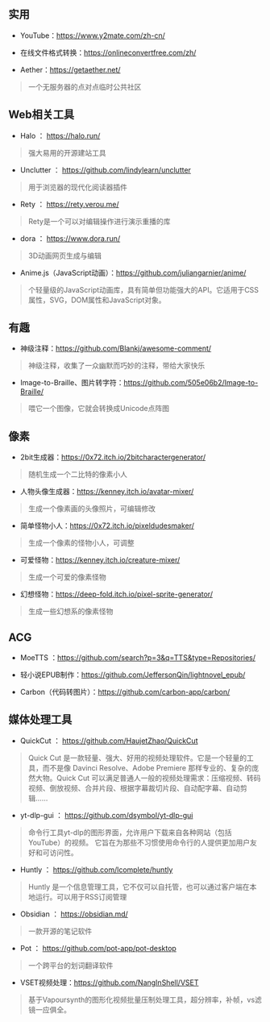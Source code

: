 ## 实用
- YouTube：<https://www.y2mate.com/zh-cn/>

- 在线文件格式转换：<https://onlineconvertfree.com/zh/>
- Aether：<https://getaether.net/>
> 一个无服务器的点对点临时公共社区


## Web相关工具

- Halo ： <https://halo.run/>  
> 强大易用的开源建站工具
- Unclutter ： <https://github.com/lindylearn/unclutter>  
> 用于浏览器的现代化阅读器插件
- Rety ： <https://rety.verou.me/>  
> Rety是一个可以对编辑操作进行演示重播的库
- dora ： <https://www.dora.run/>  
> 3D动画网页生成与编辑
- Anime.js（JavaScript动画）：<https://github.com/juliangarnier/anime/>  
> 个轻量级的JavaScript动画库，具有简单但功能强大的API。它适用于CSS属性，SVG，DOM属性和JavaScript对象。

## 有趣
- 神级注释：<https://github.com/Blankj/awesome-comment/>  

> 神级注释，收集了一众幽默而巧妙的注释，带给大家快乐

- Image-to-Braille、图片转字符：<https://github.com/505e06b2/Image-to-Braille/>  

> 喂它一个图像，它就会转换成Unicode点阵图



## 像素

- 2bit生成器：<https://0x72.itch.io/2bitcharactergenerator/>
> 随机生成一个二比特的像素小人
- 人物头像生成器：<https://kenney.itch.io/avatar-mixer/>
> 生成一个像素画的头像照片，可编辑修改
- 简单怪物小人：<https://0x72.itch.io/pixeldudesmaker/>
> 生成一个像素的怪物小人，可调整
- 可爱怪物：<https://kenney.itch.io/creature-mixer/>
> 生成一个可爱的像素怪物
- 幻想怪物：<https://deep-fold.itch.io/pixel-sprite-generator/>
> 生成一些幻想系的像素怪物



## ACG
- MoeTTS ：<https://github.com/search?p=3&q=TTS&type=Repositories/>  

- 轻小说EPUB制作：<https://github.com/JeffersonQin/lightnovel_epub/>  
- Carbon（代码转图片）：<https://github.com/carbon-app/carbon/>  

## 媒体处理工具
- QuickCut ： <https://github.com/HaujetZhao/QuickCut>  
> Quick Cut 是一款轻量、强大、好用的视频处理软件。它是一个轻量的工具，而不是像 Davinci Resolve、Adobe Premiere 那样专业的、复杂的庞然大物。Quick Cut 可以满足普通人一般的视频处理需求：压缩视频、转码视频、倒放视频、合并片段、根据字幕裁切片段、自动配字幕、自动剪辑……
- yt-dlp-gui ： <https://github.com/dsymbol/yt-dlp-gui>  
> 命令行工具yt-dlp的图形界面，允许用户下载来自各种网站（包括YouTube）的视频。 它旨在为那些不习惯使用命令行的人提供更加用户友好和可访问性。
- Huntly ： <https://github.com/lcomplete/huntly>  
> Huntly 是一个信息管理工具，它不仅可以自托管，也可以通过客户端在本地运行。可以用于RSS订阅管理
- Obsidian ： <https://obsidian.md/>  
> 一款开源的笔记软件
- Pot ： <https://github.com/pot-app/pot-desktop>  
> 一个跨平台的划词翻译软件
- VSET视频处理：<https://github.com/NangInShell/VSET>  
> 基于Vapoursynth的图形化视频批量压制处理工具，超分辨率，补帧，vs滤镜一应俱全。
